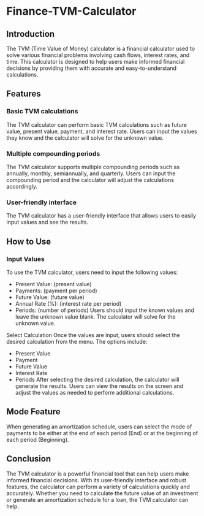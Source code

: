 # Finance-TVM-Calculator

## Introduction
The TVM (Time Value of Money) calculator is a financial calculator used to solve various financial problems involving cash flows, interest rates, and time. This calculator is designed to help users make informed financial decisions by providing them with accurate and easy-to-understand calculations.

## Features
### Basic TVM calculations
The TVM calculator can perform basic TVM calculations such as future value, present value, payment, and interest rate. Users can input the values they know and the calculator will solve for the unknown value.

### Multiple compounding periods
The TVM calculator supports multiple compounding periods such as annually, monthly, semiannually, and quarterly. Users can input the compounding period and the calculator will adjust the calculations accordingly.

### User-friendly interface
The TVM calculator has a user-friendly interface that allows users to easily input values and see the results.

## How to Use
### Input Values
To use the TVM calculator, users need to input the following values:

- Present Value: (present value)
- Payments: (payment per period)
- Future Value: (future value)
- Annual Rate (%): (interest rate per period)
- Periods: (number of periods)
Users should input the known values and leave the unknown value blank. The calculator will solve for the unknown value.

Select Calculation
Once the values are input, users should select the desired calculation from the menu. The options include:

- Present Value
- Payment
- Future Value
- Interest Rate
- Periods
After selecting the desired calculation, the calculator will generate the results. Users can view the results on the screen and adjust the values as needed to perform additional calculations.

## Mode Feature
When generating an amortization schedule, users can select the mode of payments to be either at the end of each period (End) or at the beginning of each period (Beginning).

## Conclusion
The TVM calculator is a powerful financial tool that can help users make informed financial decisions. With its user-friendly interface and robust features, the calculator can perform a variety of calculations quickly and accurately. Whether you need to calculate the future value of an investment or generate an amortization schedule for a loan, the TVM calculator can help.
